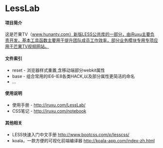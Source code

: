 LessLab
========
#### 项目简介
这是芒果TV（www.hunantv.com）新版LESS公共库的一部分，由iRuxu主要负责开发，基本工具函数主要用于提升团队成员工作效率，部分业务模块专用专项应用于芒果TV视频网站。


#### 文件索引
+ reset - 浏览器样式重置,含移动端部分webkit属性
+ base - 组合常用的IE6-IE8各类HACK,以及部分属性更简洁的命名
+ ...


#### 使用说明
+ 使用手册 - http://iruxu.com/LessLab/
+ CSS笔记 - http://iruxu.com/notebook

#### 其他相关
+ LESS快速入门中文手册 http://www.bootcss.com/p/lesscss/
+ koala，一款方便的可视化前端编译器 http://koala-app.com/index-zh.html


